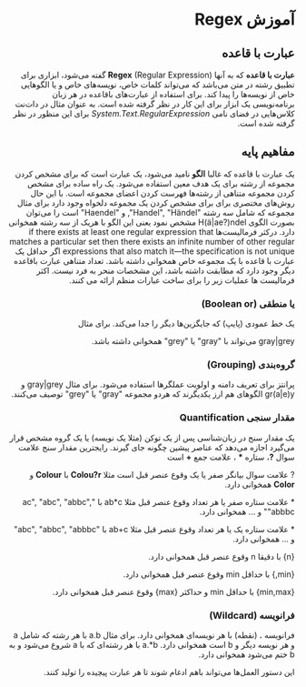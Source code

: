 <div style="direction:rtl">

# آموزش Regex
## عبارت با قاعده
**عبارت‌ با قاعده** که به آنها **Regex** (Regular Expression) گفته می‌شود، ابزاری برای تطبیق رشته در متن می‌باشد که می‌تواند کلمات خاص، نویسه‌های خاص و یا الگوهایی خاص از نویسه‌ها را پیدا کند. برای استفاده از عبارت‌های باقاعده در هر زبان برنامه‌نویسی یک ابزار برای این کار در نظر گرفته شده است. به عنوان مثال در دات‌نت کلاس‌هایی در فضای نامی *System.Text.RegularExpression* برای این منظور در نظر گرفته شده است.
## مفاهیم پایه
یک عبارت با قاعده که غالبا **الگو** نامید می‌شود، یک عبارت است که برای مشخص کردن مجموعه از رشته برای یک هدف معین استفاده می‌شود. یک راه ساده برای مشخص کردن مجموعه متناهی از رشته‌ها فهرست کردن اعضای مجموعه است. با این حال روش‌های مختصری برای برای مشخص کردن یک مجموعه دلخواه وجود دارد برای مثال مجموعه که شامل سه رشته "Handel", "Händel", و "Haendel" 
است را می‌توان بصورت الگوی
H(ä|ae?)ndel مشخص نمود یعنی این الگو با هریک از سه رشته همخوانی دارد. درکثر فرمالیست‌ها
if there exists at least one regular expression that matches a particular set then there exists an infinite number of other regular expressions that also match it—the specification is not unique
اگر حداقل یک عبارت با قاعده با یک مجموعه خاص همخوانی داشته باشد. تعداد متناهی عبارت باقاعده دیگر وجود دارد که مطابقت داشته باشد، این مشخصات منحر به فرد نیست.
اکثر فرمالیست ها عملیات زیر را برای ساخت عبارات منظم ارائه می کنند.
### **یا منطقی** (Boolean or)
یک خط عمودی (پایپ) که جایگزین‌ها دیگر را جدا می‌کند. برای مثال

gray|grey می‌تواند با "gray" یا "grey" همخوانی داشته باشد.
### **گروه‌بندی** (Grouping)
پرانتز‌ برای تعریف دامنه و اولویت عملگرها استفاده می‌شود. 
برای مثال 
gray|grey و gr(a|e)y الگوهای هم ارز یکدیگرند که هردو مجموعه "gray" یا "grey" توصیف می‌کنند.
### مقدار سنجی Quantification
یک مقدار سنج در زبان‌شناسی پس از یک توکن (مثلا یک نویسه)  یا  یک گروه مشخص قرار می‌گیرد اجازه می‌دهد که عناصر پیشین چگونه جای گیرند. رایجترین مقدار سنج علامت سوال **?**، ستاره **\*** ، علامت جمع **+** است

?    علامت سوال بیانگر صفر یا یک وقوع عنصر قبل است مثلا **Colou?r** با **Colour** و **Color** همخوانی دارد.

\* علامت ستاره صفر یا هر تعداد وقوع عنصر قبل مثلا ab*c با 
"ac", "abc", "abbc", "abbbc" و ... همخوانی دارد.

\* علامت ستاره یک یا هر تعداد وقوع عنصر قبل مثلا ab+c با  "abc", "abbc", "abbbc" و ... همخوانی دارد.

{n} با دقیقا n وقوع عنصر قبل همخوانی دارد.

{min,} با حداقل min وقوع عنصر قبل همخوانی دارد.

{min,max} با حداقل min و حداکثر {max} وقوع عنصر قبل همخوانی دارد.

### **فرانویسه** (Wildcard)
فرانویسه **\.** (نقطه) با هر نویسه‌ای همخوانی دارد.
برای مثال a.b با هر رشته که شامل a و هر نویسه دیگر و b است همخوانی دارد. a.*b با هر رشته‌ای که با a شروع می‌شود و به b ختم می‌شود همخوانی دارد.

این دستور العمل‌ها می‌تواند باهم ادغام شوند تا هر عبارت پیچیده را تولید کنند.
</div>


